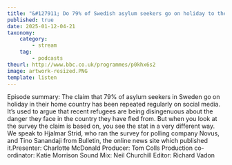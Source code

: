 ```yaml
---
title: "&#127911; Do 79% of Swedish asylum seekers go on holiday to the country they fled from?"
published: true
date: 2025-01-12-04-21
taxonomy:
    category:
        - stream
    tag:
        - podcasts
theurl: http://www.bbc.co.uk/programmes/p0khx6s2
image: artwork-resized.PNG
template: listen
---
```


Episode summary: The claim that 79% of asylum seekers in Sweden go on holiday in their home country has been repeated regularly on social media. It&rsquo;s used to argue that recent refugees are being disingenuous about the danger they face in the country they have fled from. But when you look at the survey the claim is based on, you see the stat in a very different way. We speak to Hjalmar Strid, who ran the survey for polling company Novus, and Tino Sanandaji from Bulletin, the online news site which published it.Presenter: Charlotte McDonald Producer: Tom Colls Production co-ordinator: Katie Morrison Sound Mix: Neil Churchill Editor: Richard Vadon
